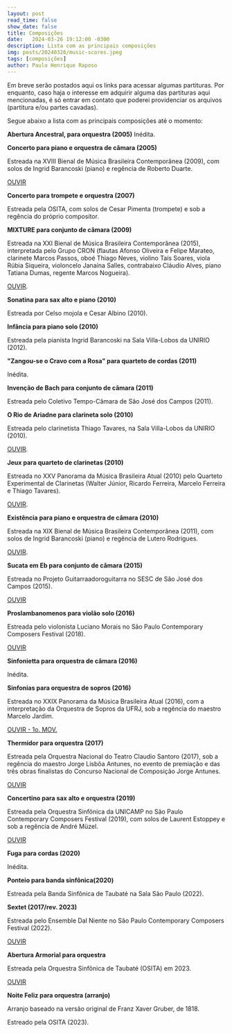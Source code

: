 ```yaml
---
layout: post
read_time: false
show_date: false
title: Composições
date:   2024-03-26 19:12:00 -0300  
description: Lista com as principais composições
img: posts/20240326/music-scores.jpeg 
tags: [composições]
author: Paulo Henrique Raposo
---
```


Em breve serão postados aqui os links para acessar algumas partituras. Por enquanto, caso haja o interesse em adquirir alguma das partituras aqui mencionadas, é só entrar em contato que poderei providenciar os arquivos (partitura e/ou partes cavadas). 

Segue abaixo a lista com as principais composições até o momento:  

**Abertura Ancestral, para orquestra (2005)**
Inédita. 


**Concerto para piano e orquestra de câmara (2005)** 

Estreada na XVIII Bienal de Música Brasileira Contemporânea (2009), com solos de Ingrid Barancoski (piano) e regência de Roberto Duarte. 

[OUVIR](https://soundcloud.com/paulo-hg-raposo/concerto)


**Concerto para trompete e orquestra (2007)**

Estreada pela OSITA, com solos de Cesar Pimenta (trompete) e sob a regência do próprio compositor.


**MIXTURE para conjunto de câmara (2009)**

Estreada na XXI Bienal de Música Brasileira Contemporânea (2015), interpretada pelo Grupo CRON (flautas Afonso Oliveira e Felipe Marateo, clarinete Marcos Passos, oboé Thiago Neves, violino Taís Soares, viola Rúbia Siqueira, violoncelo Janaína Salles, contrabaixo Cláudio Alves, piano Tatiana Dumas, regente Marcos Nogueira).

[OUVIR](https://www.youtube.com/watch?v=g1VViCEua5A). 


**Sonatina para sax alto e piano (2010)**  

Estreada por Celso mojola e Cesar Albino (2010).  


**Infância para piano solo (2010)** 

Estreada pela pianista Ingrid Barancoski na Sala Villa-Lobos da UNIRIO (2012).


**"Zangou-se o Cravo com a Rosa" para quarteto de cordas (2011)**

Inédita. 


**Invenção de Bach para conjunto de câmara (2011)**  

Estreada pelo Coletivo Tempo-Câmara de São José dos Campos (2011).


**O Rio de Ariadne para clarineta solo (2010)** 
  
Estreada pelo clarinetista Thiago Tavares, na Sala Villa-Lobos da UNIRIO (2010).

[OUVIR](https://www.youtube.com/watch?v=TvO5azEPL8c). 


**Jeux para quarteto de clarinetas (2010)** 
  
Estreada no XXV Panorama da Música Brasileira Atual (2010) pelo Quarteto Experimental de Clarinetas (Walter Júnior, Ricardo Ferreira, Marcelo Ferreira e Thiago Tavares).

[OUVIR](https://www.youtube.com/watch?v=J9EyZusG5IU). 


**Existência para piano e orquestra de câmara (2010)**  

Estreada na XIX Bienal de Música Brasileira Contemporânea (2011), com solos de Ingrid Barancoski (piano) e regência de Lutero Rodrigues.

[OUVIR](https://soundcloud.com/paulo-hg-raposo/exist-ncia). 


**Sucata em Eb para conjunto de câmara (2015)** 

Estreada no Projeto Guitarraadoroguitarra no SESC de São José dos Campos (2015). 

[OUVIR](https://soundcloud.com/guitarraadoroguitarra/sucata-em-eb-paulo-henrique-raposo)


**Proslambanomenos para violão solo (2016)** 

Estreada pelo violonista Luciano Morais no São Paulo Contemporary Composers Festival (2018).

[OUVIR](https://soundcloud.com/paulo-hg-raposo/paulo-henrique-raposo-proslambanomenos)


**Sinfonietta para orquestra de câmara (2016)** 

Inédita.


**Sinfonias para orquestra de sopros (2016)** 

Estreada no XXIX Panorama da Música Brasileira Atual (2016), com a interpretação da Orquestra de Sopros da UFRJ, sob a regência do maestro Marcelo Jardim.

[OUVIR - 1o. MOV.](https://www.youtube.com/watch?v=4SeiKYftQbM&list=PLCfu0tyqPiECDf35ZT4aJj9ERWhnWGQmu&index=25)


**Thermidor para orquestra (2017)**    

Estreada pela Orquestra Nacional do Teatro Claudio Santoro (2017), sob a regência do maestro Jorge Lisbôa Antunes, no evento de premiação e das três obras finalistas do Concurso Nacional de Composição Jorge Antunes.

[OUVIR](https://www.youtube.com/watch?v=0Z44P1SyafU)


**Concertino para sax alto e orquestra (2019)** 

Estreada pela Orquestra Sinfônica da UNICAMP no São Paulo Contemporary Composers Festival (2019), com solos de Laurent Estoppey e sob a regência de André Müzel.

[OUVIR](https://www.youtube.com/watch?v=vNjjnDGgjqg)
 
 
**Fuga para cordas (2020)**  

Inédita.


**Ponteio para banda sinfônica(2020)** 

Estreada pela Banda Sinfônica de Taubaté na Sala São Paulo (2022).


**Sextet (2017/rev. 2023)** 

Estreada pelo Ensemble Dal Niente no São Paulo Contemporary Composers Festival (2022).

[OUVIR](https://www.youtube.com/watch?v=a_sOSjA4Xr8)


**Abertura Armorial para orquestra** 

Estreada pela Orquestra Sinfônica de Taubaté (OSITA) em 2023.

[OUVIR](https://www.youtube.com/watch?v=AW1GTT9KSYI)


**Noite Feliz para orquestra (arranjo)**  

Arranjo baseado na versão original de Franz Xaver Gruber, de 1818.  

Estreado pela OSITA (2023).

